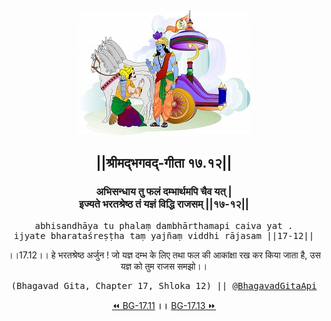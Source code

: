 <center><img src="../../asset/BG.png" alt="#API #bhagavadgitaapi #slok #nodejs #js #api #gitaapi #krishna #hinduism #vedic #ISKCON #shreemadbhagavadgita #technology"/>
<h2>||श्रीमद्‍भगवद्‍-गीता १७.१२||</h2>
<h3>अभिसन्धाय तु फलं दम्भार्थमपि चैव यत् |<br/>इज्यते भरतश्रेष्ठ तं यज्ञं विद्धि राजसम् ||१७-१२||</h3>
<pre>abhisandhāya tu phalaṃ dambhārthamapi caiva yat .<br/>ijyate bharataśreṣṭha taṃ yajñaṃ viddhi rājasam ||17-12||</pre>
<p>।।17.12।। हे भरतश्रेष्ठ अर्जुन ! जो यज्ञ दम्भ के लिए तथा फल की आकांक्षा रख कर किया जाता है, उस यज्ञ को तुम राजस समझो।।</p>
<pre>(Bhagavad Gita, Chapter 17, Shloka 12) || <a href="https://twitter.com/bhagavadgitaapi">@BhagavadGitaApi</a></pre><a href="../../17/11">⏪  BG-17.11</a><b>        ।।        </b><a href="../../17/13">BG-17.13  ⏩</a></center></center>